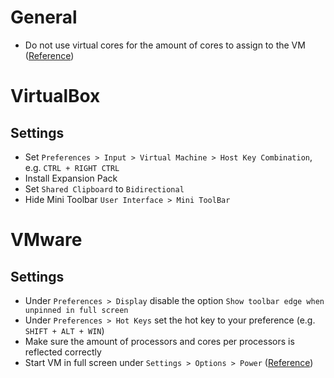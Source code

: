 # General
* Do not use virtual cores for the amount of cores to assign to the VM ([Reference](http://wahlnetwork.com/2013/09/30/hyper-threading-gotcha-virtual-machine-vcpu-sizing/))

# VirtualBox

## Settings
* Set `Preferences > Input > Virtual Machine > Host Key Combination`, e.g. `CTRL + RIGHT CTRL`
* Install Expansion Pack
* Set `Shared Clipboard` to `Bidirectional`
* Hide Mini Toolbar `User Interface > Mini ToolBar`

# VMware

## Settings
* Under `Preferences > Display` disable the option `Show toolbar edge when unpinned in full screen`
* Under `Preferences > Hot Keys` set the hot key to your preference (e.g. `SHIFT + ALT + WIN`)
* Make sure the amount of processors and cores per processors is reflected correctly
* Start VM in full screen under `Settings > Options > Power` ([Reference](http://www.tomshardware.com/faq/id-1943720/configure-vmware-workstation-open-virtual-machines-full-screen-powered.html))
